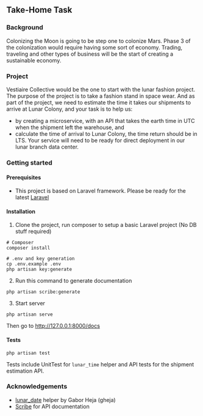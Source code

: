 ## Take-Home Task
### Background
Colonizing the Moon is going to be step one to colonize Mars. Phase 3 of the colonization would
require having some sort of economy.
Trading, traveling and other types of business will be the start of creating a sustainable economy.

### Project
Vestiaire Collective would be the one to start with the lunar fashion project. The purpose of the
project is to take a fashion stand in space wear.
And as part of the project, we need to estimate the time it takes our shipments to arrive at Lunar
Colony, and your task is to help us:
- by creating a microservice, with an API that takes the earth time in UTC when the shipment
  left the warehouse, and
- calculate the time of arrival to Lunar Colony, the time return should be in LTS.
  Your service will need to be ready for direct deployment in our lunar branch data center.

### Getting started
#### Prerequisites
- This project is based on Laravel framework. Please be ready for the latest [Laravel](https://laravel.com)   

#### Installation
1. Clone the project, run composer to setup a basic Laravel project (No DB stuff required)
```
# Composer 
composer install

# .env and key generation
cp .env.example .env
php artisan key:generate
```
2. Run this command to generate documentation
```
php artisan scribe:generate
```
3. Start server
```
php artisan serve
```
Then go to http://127.0.0.1:8000/docs 

#### Tests
```
php artisan test
```
Tests include UnitTest for `lunar_time` helper and API tests for the shipment estimation API.

### Acknowledgements
- [lunar_date](https://dev.kakaopor.hu/stuffs/lunar_date.php.txt) helper by Gabor Heja (gheja)
- [Scribe](https://scribe.knuckles.wtf/) for API documentation
